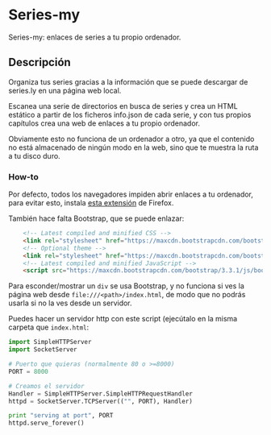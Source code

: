 # Series-my
Series-my: enlaces de series a tu propio ordenador.

## Descripción
Organiza tus series gracias a la información que se puede descargar de series.ly en una página web local.

Escanea una serie de directorios en busca de series y crea un HTML estático a partir de los ficheros info.json de cada serie, y con tus propios capítulos crea una web de enlaces a tu propio ordenador.

Obviamente esto no funciona de un ordenador a otro, ya que el contenido no está almacenado de ningún modo en la web, sino que te muestra la ruta a tu disco duro.

### How-to
Por defecto, todos los navegadores impiden abrir enlaces a tu ordenador, para evitar esto, instala [esta extensión](https://github.com/EnriqueSoria/firefox_addon_local_filesystem_links) de Firefox.

También hace falta Bootstrap, que se puede enlazar:
```html
	<!-- Latest compiled and minified CSS -->
	<link rel="stylesheet" href="https://maxcdn.bootstrapcdn.com/bootstrap/3.3.1/css/bootstrap.min.css">
	<!-- Optional theme -->
	<link rel="stylesheet" href="https://maxcdn.bootstrapcdn.com/bootstrap/3.3.1/css/bootstrap-theme.min.css">
	<!-- Latest compiled and minified JavaScript -->
	<script src="https://maxcdn.bootstrapcdn.com/bootstrap/3.3.1/js/bootstrap.min.js"></script>
```

Para esconder/mostrar un `div` se usa Bootstrap, y no funciona si ves la página web desde `file:///<path>/index.html`, de modo que no podrás usarla si no la ves desde un servidor.

Puedes hacer un servidor http con este script (ejecútalo en la misma carpeta que `index.html`:
```python
import SimpleHTTPServer
import SocketServer

# Puerto que quieras (normalmente 80 o >=8000)
PORT = 8000

# Creamos el servidor
Handler = SimpleHTTPServer.SimpleHTTPRequestHandler
httpd = SocketServer.TCPServer(("", PORT), Handler)

print "serving at port", PORT
httpd.serve_forever()
```